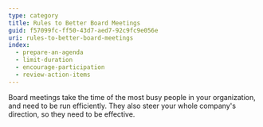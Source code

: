 ```yaml
---
type: category
title: Rules to Better Board Meetings
guid: f57099fc-ff50-43d7-aed7-92c9fc9e056e
uri: rules-to-better-board-meetings
index:
  - prepare-an-agenda
  - limit-duration
  - encourage-participation
  - review-action-items
---
```


Board meetings take the time of the most busy people in your organization, and need to be run efficiently. They also steer your whole company's direction, so they need to be effective.
